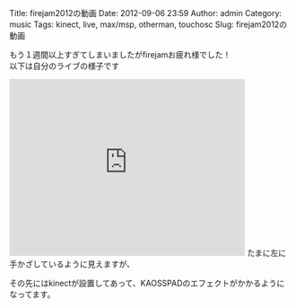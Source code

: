 Title: firejam2012の動画
Date: 2012-09-06 23:59
Author: admin
Category: music
Tags: kinect, live, max/msp, otherman, touchosc
Slug: firejam2012の動画

もう１週間以上すぎてしまいましたがfirejamお疲れ様でした！  
以下は自分のライブの様子です  

<iframe width="420" height="315" src="http://www.youtube.com/embed/4qJNfEFd_xc" frameborder="0" allowfullscreen></iframe>  
たまに左に手かざしているように見えますが、  

その先にはkinectが設置してあって、KAOSSPADのエフェクトがかかるようになってます。
